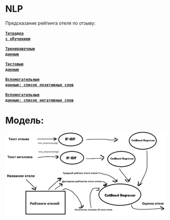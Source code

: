 # NLP
Предсказание рейтинга отеля по отзыву:

<code>[**Тетрадка с обучением**](https://github.com/quaterhalfbro/NLP/blob/main/text_analys.ipynb)</code>

<code>[**Тренировочные данные**](https://github.com/quaterhalfbro/NLP/blob/main/train.csv)</code>

<code>[**Тестовые данные**](https://github.com/quaterhalfbro/NLP/blob/main/test.csv)</code>

<code>[**Вспомогательные данные: список позитивных слов**](https://github.com/quaterhalfbro/NLP/blob/main/positive-words.txt)</code>

<code>[**Вспомогательные данные: список негативных слов**](https://github.com/quaterhalfbro/NLP/blob/main/negative-words.txt)</code>


# Модель:
![SchemaModel](model.jpg)

